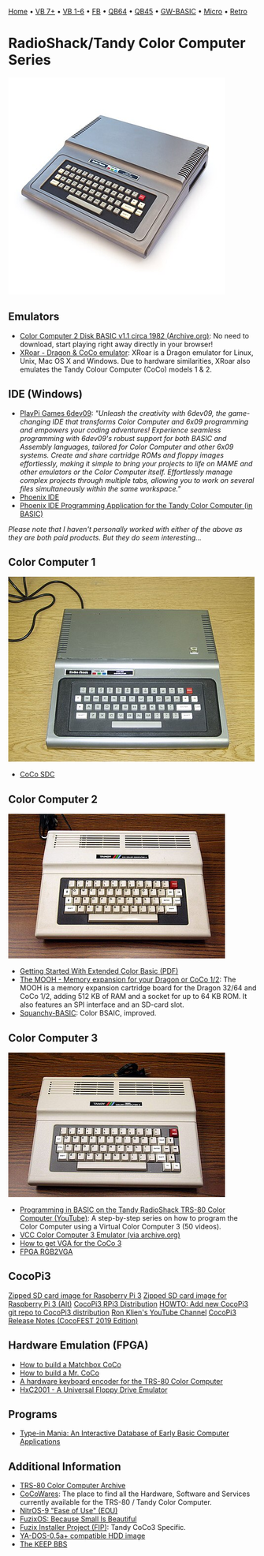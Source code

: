 [Home](https://gotbasic.com) • [VB 7+](vb.md) • [VB 1-6](vb6.md) • [FB](freebasic.md) • [QB64](qb64.md) • [QB45](qb.md) • [GW-BASIC](gw-basic.md) • [Micro](micro.md) • [Retro](retro.md)

# RadioShack/Tandy Color Computer Series

![Coco 1](images/coco1a.jpg)

## Emulators

- [Color Computer 2 Disk BASIC v1.1 circa 1982 (Archive.org)](https://archive.org/details/coco2cart_Color_Computer_Disk_BASIC_V1.1_1982_26-3022_Tandy): No need to download, start playing right away directly in your browser!
- [XRoar - Dragon & CoCo emulator](https://www.6809.org.uk/xroar): XRoar is a Dragon emulator for Linux, Unix, Mac OS X and Windows. Due to hardware similarities, XRoar also emulates the Tandy Colour Computer (CoCo) models 1 & 2.

## IDE (Windows)

- [PlayPi Games 6dev09](https://www.playpi.net/): *"Unleash the creativity with 6dev09, the game-changing IDE that transforms Color Computer and 6x09 programming and empowers your coding adventures! Experience seamless programming with 6dev09's robust support for both BASIC and Assembly languages, tailored for Color Computer and other 6x09 systems. Create and share cartridge ROMs and floppy images effortlessly, making it simple to bring your projects to life on MAME and other emulators or the Color Computer itself. Effortlessly manage complex projects through multiple tabs, allowing you to work on several files simultaneously within the same workspace."*
- [Phoenix IDE](http://www.cococommunity.net/product/phoenix-ide/)
- [Phoenix IDE Programming Application for the Tandy Color Computer (in BASIC)](https://youtu.be/WwE6WqpO9Dc)

*Please note that I haven't personally worked with either of the above as they are both paid products. But they do seem interesting...*

## Color Computer 1

![Coco 1](images/coco1.jpg)

- [CoCo SDC](http://cocosdc.blogspot.com/?fbclid=IwAR0JquoF2a1xcd-mzVY-7jAoVoz-dU0LeiBYaSDVoVb0TyAOWcRRnmCW1qA)

## Color Computer 2

![Coco 2](images/coco2.jpg)

- [Getting Started With Extended Color Basic (PDF)](http://www.colorcomputerarchive.com/coco/Documents/Manuals/Hardware/Getting%20Started%20With%20Extended%20Color%20Basic%20(Tandy).pdf)
- [The MOOH - Memory expansion for your Dragon or CoCo 1/2](http://tormod.me/mooh.html): The MOOH is a memory expansion cartridge board for the Dragon 32/64 and CoCo 1/2, adding 512 KB of RAM and a socket for up to 64 KB ROM. It also features an SPI interface and an SD-card slot.
- [Squanchy-BASIC](https://github.com/tlindner/Squanchy-BASIC): Color BSAIC, improved.

## Color Computer 3

![Coco 3](images/coco3.jpg)

- [Programming in BASIC on the Tandy RadioShack TRS-80 Color Computer (YouTube)](https://www.youtube.com/playlist?list=PLDfh7JjQaSYA1fP5KwRiOwefFIIF1Alid&fbclid=IwAR02qFC8wrAq8cf6rO4KUGpKb62KE_xaRvrweKEIHlfmy3Mq7E84EO6718U): A step-by-step series on how to program the Color Computer using a Virtual Color Computer 3 (50 videos).
- [VCC Color Computer 3 Emulator (via archive.org)](https://web.archive.org/web/20181001201546/http://www.coco4.com/vcc/download.shtml)
- [How to get VGA for the CoCo 3](http://www.cococommunity.net/vga-for-the-coco-3/)
- [FPGA RGB2VGA](https://sites.google.com/site/tandycocoloco/rgb2vga)

## CocoPi3

[Zipped SD card image for Raspberry Pi 3](http://www.cocopi3.com/)
[Zipped SD card image for Raspberry Pi 3 (Alt)](http://ogsteviestrow.com/coco3/)
[CocoPi3 RPi3 Distribution](https://github.com/mrgw454/CocoPi3)
[HOWTO: Add new CocoPi3 git repo to CocoPi3 distribution](https://docs.google.com/document/d/1tTtsB-_iR7ECtPwY11cxcHeB9GSF8oaZszDFWWV3uNg)
[Ron Klien's YouTube Channel](https://www.youtube.com/channel/UCApGKXmQxldvBga3_CoeWXA)
[CocoPi3 Release Notes (CocoFEST 2019 Edition)](https://docs.google.com/document/d/1BkhNFjF3vd7sCoy1E6qa7TlPGUPdZMy2xz4EqZoyqtk)

## Hardware Emulation (FPGA)

- [How to build a Matchbox CoCo](http://www.cococommunity.net/how-to-build-your-own-coco-4/)
- [How to build a Mr. CoCo](http://www.cococommunity.net/how-to-build-a-mr-coco/)
- [A hardware keyboard encoder for the TRS-80 Color Computer](https://github.com/wyndec/CoCoKeys2USB)
- [HxC2001 - A Universal Floppy Drive Emulator](http://hxc2001.free.fr/floppy_drive_emulator/)

## Programs

- [Type-in Mania: An Interactive Database of Early Basic Computer Applications](http://faculty.cbu.ca/jgerrie/Home/Type-in-Mania.html?fbclid=IwAR3DAaO6aL8Lho29OYJgUzuyFLy7iSZTW5SA4nNyVVI9zazwNDf8wrDe0Og)

## Additional Information

- [TRS-80 Color Computer Archive](http://www.colorcomputerarchive.com/)
- [CoCoWares](http://cocowares.com/): The place to find all the Hardware, Software and Services currently available for the TRS-80 / Tandy Color Computer.
- [NitrOS-9 "Ease of Use" (EOU)](http://www.lcurtisboyle.com/nitros9/nitros9.html)
- [FuzixOS: Because Small Is Beautiful](https://github.com/EtchedPixels/FUZIX)
- [Fuzix Installer Project (FIP)](https://github.com/beretta42/fip): Tandy CoCo3 Specific.
- [YA-DOS-0.5a+ compatible HDD image](https://github.com/mrgw454/CCHDD)
- [The KEEP BBS](https://web2.thekeep.net/wp/)